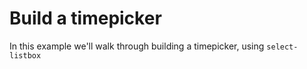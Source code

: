 # Build a timepicker

In this example we'll walk through building a timepicker, using `select-listbox`